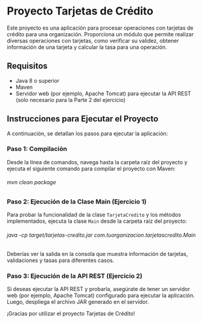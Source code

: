 # Proyecto Tarjetas de Crédito

Este proyecto es una aplicación para procesar operaciones con tarjetas de crédito para una organización. Proporciona un módulo que permite realizar diversas operaciones con tarjetas, como verificar su validez, obtener información de una tarjeta y calcular la tasa para una operación.

## Requisitos

- Java 8 o superior
- Maven
- Servidor web (por ejemplo, Apache Tomcat) para ejecutar la API REST (solo necesario para la Parte 2 del ejercicio)

## Instrucciones para Ejecutar el Proyecto

A continuación, se detallan los pasos para ejecutar la aplicación:

### Paso 1: Compilación

Desde la línea de comandos, navega hasta la carpeta raíz del proyecto y ejecuta el siguiente comando para compilar el proyecto con Maven:

###### mvn clean package

### Paso 2: Ejecución de la Clase Main (Ejercicio 1)

Para probar la funcionalidad de la clase `TarjetaCredito` y los métodos implementados, ejecuta la clase `Main` desde la carpeta raíz del proyecto:

###### java -cp target/tarjetas-credito.jar com.tuorganizacion.tarjetascredito.Main

Deberías ver la salida en la consola que muestra información de tarjetas, validaciones y tasas para diferentes casos.

### Paso 3: Ejecución de la API REST (Ejercicio 2)

Si deseas ejecutar la API REST y probarla, asegúrate de tener un servidor web (por ejemplo, Apache Tomcat) configurado para ejecutar la aplicación. Luego, despliega el archivo JAR generado en el servidor.

¡Gracias por utilizar el proyecto Tarjetas de Crédito!